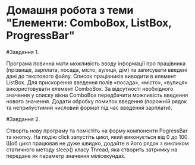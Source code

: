 # Домашня робота з теми "Елементи: ComboBox, ListBox, ProgressBar"

#Завдання 1.

Програма повинна мати можливість вводу інформації про працівника (прізвище, зарплата, посада, місто, вулиця, дім) та записувати введені дані до текстового файлу. Список працівників виводити в елемент ListBox.
Для прискорення введення полів «посада», «місто», «вулиця» використовувати елемент ComboBox. За відсутності необхідного значення у списку вікна ComboBox передбачити можливість введення нового значення. Додати обробку помилок введення (порожній рядок та
неприпустимий числовий формат під час введення зарплати).

#Завдання 2.

Створіть нову програму та помістіть на форму компоненти
PogressBar та кнопку. На подію click запустіть цикл, який виконується від 0 до 100. Щоб цикл працював не дуже швидко, додайте в
його рядок з викликом статичного методу sleep() класу Thread, яка створить затримку на передане як параметр значення
мілісекундах.
